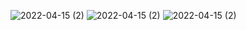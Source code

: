 ![2022-04-15 (2)](https://user-images.githubusercontent.com/101534120/163810344-5006c408-e525-4e93-9028-77fe6bf3b5b7.png)
![2022-04-15 (2)](https://user-images.githubusercontent.com/101534120/163810361-032200b1-6fef-4f6c-bb35-b82deb4a92f2.png)
![2022-04-15 (2)](https://user-images.githubusercontent.com/101534120/163810411-7750a7e6-f8e1-4ddd-9d06-47e05d29f9b3.png)
